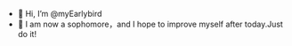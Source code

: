 - 👋 Hi, I’m @myEarlybird
- 👀 I am now a sophomore，and I hope to improve myself after today.Just do it!

<!---
myEarlybird/myEarlybird is a ✨ special ✨ repository because its `README.md` (this file) appears on your GitHub profile.
You can click the Preview link to take a look at your changes.
--->
